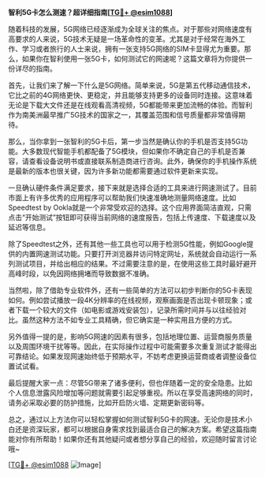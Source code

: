 **智利5G卡怎么测速？超详细指南[[TG💪+ @esim1088](https://t.me/s/esim1088)]**

随着科技的发展，5G网络已经逐渐成为全球关注的焦点。对于那些对网络速度有高要求的人来说，5G技术无疑是一场革命性的变革。尤其是对于经常在海外工作、学习或者旅行的人士来说，拥有一张支持5G网络的SIM卡显得尤为重要。那么，如果你在智利使用一张5G卡，如何测试它的网速呢？这篇文章将为你提供一份详尽的指南。

首先，让我们来了解一下什么是5G网络。简单来说，5G是第五代移动通信技术，它比之前的4G网络更快、更稳定，并且能够支持更多的设备同时连接。这意味着无论是下载大文件还是在线观看高清视频，5G都能带来更加流畅的体验。而智利作为南美洲最早推广5G技术的国家之一，其覆盖范围和信号质量都非常值得期待。

那么，当你拿到一张智利的5G卡后，第一步当然是确认你的手机是否支持5G功能。大多数现代智能手机都配备了5G模块，但如果你不确定自己的手机是否兼容，请查看设备说明书或直接联系制造商进行咨询。此外，确保你的手机操作系统是最新的版本也很关键，因为许多新功能都需要通过软件更新来实现。

一旦确认硬件条件满足要求，接下来就是选择合适的工具来进行网速测试了。目前市面上有许多优秀的应用程序可以帮助我们快速准确地测量网络速度。比如Speedtest by Ookla就是一个非常受欢迎的选择。这个应用界面简洁直观，只需点击“开始测试”按钮即可获得当前网络的速度报告，包括上传速度、下载速度以及延迟等信息。

除了Speedtest之外，还有其他一些工具也可以用于检测5G性能，例如Google提供的内置网速测试功能。只要打开浏览器并访问特定网址，系统就会自动运行一系列测试项目，并给出相应的结果。不过需要注意的是，在使用这些工具时最好避开高峰时段，以免因网络拥堵而导致数据不准确。

当然啦，除了借助专业软件外，还有一些简单的方法可以初步判断你的5G卡表现如何。例如尝试播放一段4K分辨率的在线视频，观察画面是否出现卡顿现象；或者下载一个较大的文件（如电影或游戏安装包），记录所需时间并与以往经验对比。虽然这种方法不如专业工具精确，但它确实是一种实用且方便的方式。

另外值得一提的是，影响5G网速的因素有很多，包括地理位置、运营商服务质量以及周围环境干扰等等。因此，在实际操作过程中可能需要多次重复测试才能得出可靠结论。如果发现网速始终低于预期水平，不妨考虑更换运营商或者调整设备位置试试看。

最后提醒大家一点：尽管5G带来了诸多便利，但也伴随着一定的安全隐患。比如个人信息泄露风险增加等问题就需要引起足够重视。所以在享受高速网络的同时，请务必采取必要的防护措施，比如开启防火墙、定期更新密码等。

总之，通过以上方法你可以轻松掌握如何测试智利5G卡的网速。无论你是技术小白还是资深玩家，都可以根据自身需求找到最适合自己的解决方案。希望这篇指南能对你有所帮助！如果你还有其他疑问或者想分享自己的经验，欢迎随时留言讨论哦~

[[TG💪+ @esim1088](https://t.me/s/esim1088) ![Image](https://i.postimg.cc/4NQfJmqS/Snipaste-2025-05-13-00-14-12.png)]